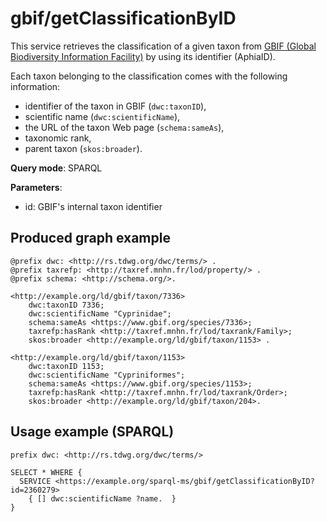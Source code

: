 
# gbif/getClassificationByID


This service retrieves the classification of a given taxon from [GBIF (Global Biodiversity Information Facility)](https://www.gbif.org/) by using its identifier (AphiaID). 

Each taxon belonging to the classification comes with the following information:
- identifier of the taxon in GBIF (`dwc:taxonID`),
- scientific name (`dwc:scientificName`),
- the URL of the taxon Web page (`schema:sameAs`),
- taxonomic rank,
- parent taxon (`skos:broader`).

**Query mode**: SPARQL

**Parameters**: 
- id: GBIF's internal taxon identifier




## Produced graph example

```turtle
@prefix dwc: <http://rs.tdwg.org/dwc/terms/> .
@prefix taxrefp: <http://taxref.mnhn.fr/lod/property/> .
@prefix schema: <http://schema.org/>.

<http://example.org/ld/gbif/taxon/7336> 
    dwc:taxonID 7336;
    dwc:scientificName "Cyprinidae";
    schema:sameAs <https://www.gbif.org/species/7336>;
    taxrefp:hasRank <http://taxref.mnhn.fr/lod/taxrank/Family>;
    skos:broader <http://example.org/ld/gbif/taxon/1153> .
    
<http://example.org/ld/gbif/taxon/1153> 
    dwc:taxonID 1153;
    dwc:scientificName "Cypriniformes";
    schema:sameAs <https://www.gbif.org/species/1153>;
    taxrefp:hasRank <http://taxref.mnhn.fr/lod/taxrank/Order>;
    skos:broader <http://example.org/ld/gbif/taxon/204>.
```

## Usage example (SPARQL)

```sparql
prefix dwc: <http://rs.tdwg.org/dwc/terms/>

SELECT * WHERE {
  SERVICE <https://example.org/sparql-ms/gbif/getClassificationByID?id=2360279>
    { [] dwc:scientificName ?name.  }
}
```

